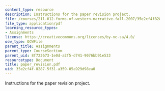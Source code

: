 ```yaml
---
content_type: resource
description: Instructions for the paper revision project.
file: /courses/21l-012-forms-of-western-narrative-fall-2007/35e2cf4f82875f31a35905a929d98ea0_paper_revision.pdf
file_type: application/pdf
learning_resource_types:
- Assignments
license: https://creativecommons.org/licenses/by-nc-sa/4.0/
ocw_type: OCWFile
parent_title: Assignments
parent_type: CourseSection
parent_uid: 8f723673-1e0d-a2f5-d741-9076bb91e533
resourcetype: Document
title: paper_revision.pdf
uid: 35e2cf4f-8287-5f31-a359-05a929d98ea0
---
```

Instructions for the paper revision project.